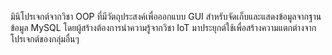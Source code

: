 มินิโปรเจกต์จากวิชา OOP ที่มีวัตถุประสงค์เพื่อออกแบบ GUI สำหรับจัดเก็บและแสดงข้อมูลจากฐานข้อมูล MySQL โดยผู้สร้างต้องการนำความรู้จากวิชา IoT มาประยุกต์ใช้เพื่อสร้างความแตกต่างจากโปรเจกต์ของกลุ่มอื่นๆ
